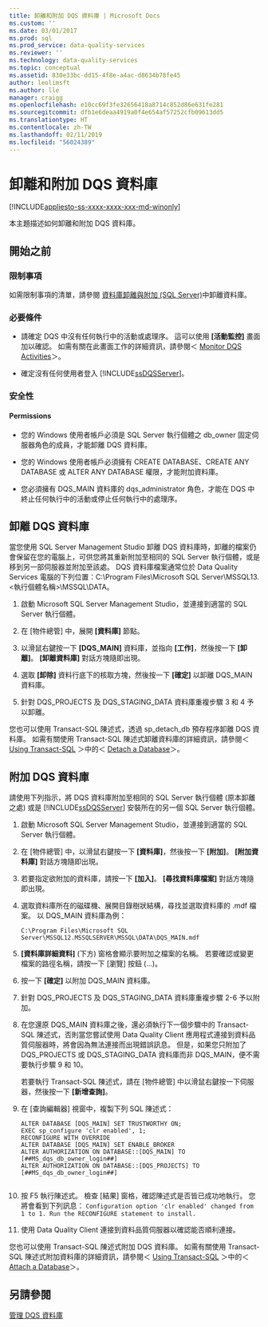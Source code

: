 ```yaml
---
title: 卸離和附加 DQS 資料庫 | Microsoft Docs
ms.custom: ''
ms.date: 03/01/2017
ms.prod: sql
ms.prod_service: data-quality-services
ms.reviewer: ''
ms.technology: data-quality-services
ms.topic: conceptual
ms.assetid: 830e33bc-dd15-4f8e-a4ac-d8634b78fe45
author: leolimsft
ms.author: lle
manager: craigg
ms.openlocfilehash: e10cc69f3fe32656418a8714c852d86e631fe281
ms.sourcegitcommit: dfb1e6deaa4919a0f4e654af57252cfb09613dd5
ms.translationtype: HT
ms.contentlocale: zh-TW
ms.lasthandoff: 02/11/2019
ms.locfileid: "56024389"
---
```

# <a name="detaching-and-attaching-dqs-databases"></a>卸離和附加 DQS 資料庫

[!INCLUDE[appliesto-ss-xxxx-xxxx-xxx-md-winonly](../includes/appliesto-ss-xxxx-xxxx-xxx-md-winonly.md)]

  本主題描述如何卸離和附加 DQS 資料庫。  
  
##  <a name="BeforeYouBegin"></a> 開始之前  
  
###  <a name="Limitations"></a> 限制事項  
 如需限制事項的清單，請參閱 [資料庫卸離與附加 &#40;SQL Server&#41;](../relational-databases/databases/database-detach-and-attach-sql-server.md)中卸離資料庫。  
  
###  <a name="Prerequisites"></a> 必要條件  
  
-   請確定 DQS 中沒有任何執行中的活動或處理序。 這可以使用 **[活動監控]** 畫面加以確認。 如需有關在此畫面工作的詳細資訊，請參閱＜ [Monitor DQS Activities](../data-quality-services/monitor-dqs-activities.md)＞。  
  
-   確定沒有任何使用者登入 [!INCLUDE[ssDQSServer](../includes/ssdqsserver-md.md)]。  
  
###  <a name="Security"></a> 安全性  
  
####  <a name="Permissions"></a> Permissions  
  
-   您的 Windows 使用者帳戶必須是 SQL Server 執行個體之 db_owner 固定伺服器角色的成員，才能卸離 DQS 資料庫。  
  
-   您的 Windows 使用者帳戶必須擁有 CREATE DATABASE、CREATE ANY DATABASE 或 ALTER ANY DATABASE 權限，才能附加資料庫。  
  
-   您必須擁有 DQS_MAIN 資料庫的 dqs_administrator 角色，才能在 DQS 中終止任何執行中的活動或停止任何執行中的處理序。  
  
##  <a name="Detach"></a> 卸離 DQS 資料庫  
 當您使用 SQL Server Management Studio 卸離 DQS 資料庫時，卸離的檔案仍會保留在您的電腦上，可供您將其重新附加至相同的 SQL Server 執行個體，或是移到另一部伺服器並附加至該處。 DQS 資料庫檔案通常位於 Data Quality Services 電腦的下列位置：C:\Program Files\Microsoft SQL Server\MSSQL13.<執行個體名稱>\MSSQL\DATA。  
  
1.  啟動 Microsoft SQL Server Management Studio，並連接到適當的 SQL Server 執行個體。  
  
2.  在 [物件總管] 中，展開 **[資料庫]** 節點。  
  
3.  以滑鼠右鍵按一下 **[DQS_MAIN]** 資料庫，並指向 **[工作]**，然後按一下 **[卸離]**。 **[卸離資料庫]** 對話方塊隨即出現。  
  
4.  選取 **[卸除]** 資料行底下的核取方塊，然後按一下 **[確定]** 以卸離 DQS_MAIN 資料庫。  
  
5.  針對 DQS_PROJECTS 及 DQS_STAGING_DATA 資料庫重複步驟 3 和 4 予以卸離。  
  
 您也可以使用 Transact-SQL 陳述式，透過 sp_detach_db 預存程序卸離 DQS 資料庫。 如需有關使用 Transact-SQL 陳述式卸離資料庫的詳細資訊，請參閱＜ [Using Transact-SQL](../relational-databases/databases/detach-a-database.md#TsqlProcedure) ＞中的＜ [Detach a Database](../relational-databases/databases/detach-a-database.md)＞。  
  
##  <a name="Attach"></a> 附加 DQS 資料庫  
 請使用下列指示，將 DQS 資料庫附加至相同的 SQL Server 執行個體 (原本卸離之處) 或是 [!INCLUDE[ssDQSServer](../includes/ssdqsserver-md.md)] 安裝所在的另一個 SQL Server 執行個體。  
  
1.  啟動 Microsoft SQL Server Management Studio，並連接到適當的 SQL Server 執行個體。  
  
2.  在 [物件總管] 中，以滑鼠右鍵按一下 **[資料庫]**，然後按一下 **[附加]**。 **[附加資料庫]** 對話方塊隨即出現。  
  
3.  若要指定欲附加的資料庫，請按一下 **[加入]**。 **[尋找資料庫檔案]** 對話方塊隨即出現。  
  
4.  選取資料庫所在的磁碟機、展開目錄樹狀結構，尋找並選取資料庫的 .mdf 檔案。 以 DQS_MAIN 資料庫為例：  
  
    ```  
    C:\Program Files\Microsoft SQL Server\MSSQL12.MSSQLSERVER\MSSQL\DATA\DQS_MAIN.mdf  
    ```  
  
5.  **[資料庫詳細資料]** (下方) 窗格會顯示要附加之檔案的名稱。 若要確認或變更檔案的路徑名稱，請按一下 [瀏覽] 按鈕 (...)。  
  
6.  按一下 **[確定]** 以附加 DQS_MAIN 資料庫。  
  
7.  針對 DQS_PROJECTS 及 DQS_STAGING_DATA 資料庫重複步驟 2-6 予以附加。  
  
8.  在您還原 DQS_MAIN 資料庫之後，還必須執行下一個步驟中的 Transact-SQL 陳述式，否則當您嘗試使用 Data Quality Client 應用程式連接到資料品質伺服器時，將會因為無法連接而出現錯誤訊息。 但是，如果您只附加了 DQS_PROJECTS 或 DQS_STAGING_DATA 資料庫而非 DQS_MAIN，便不需要執行步驟 9 和 10。  
  
     若要執行 Transact-SQL 陳述式，請在 [物件總管] 中以滑鼠右鍵按一下伺服器，然後按一下 **[新增查詢]**。  
  
9. 在 [查詢編輯器] 視窗中，複製下列 SQL 陳述式：  
  
    ```  
    ALTER DATABASE [DQS_MAIN] SET TRUSTWORTHY ON;  
    EXEC sp_configure 'clr enabled', 1;  
    RECONFIGURE WITH OVERRIDE  
    ALTER DATABASE [DQS_MAIN] SET ENABLE_BROKER  
    ALTER AUTHORIZATION ON DATABASE::[DQS_MAIN] TO [##MS_dqs_db_owner_login##]  
    ALTER AUTHORIZATION ON DATABASE::[DQS_PROJECTS] TO [##MS_dqs_db_owner_login##]  
  
    ```  
  
10. 按 F5 執行陳述式。 檢查 [結果] 窗格，確認陳述式是否皆已成功地執行。 您將會看到下列訊息： `Configuration option 'clr enabled' changed from 1 to 1. Run the RECONFIGURE statement to install.`  
  
11. 使用 Data Quality Client 連接到資料品質伺服器以確認能否順利連接。  
  
 您也可以使用 Transact-SQL 陳述式附加 DQS 資料庫。 如需有關使用 Transact-SQL 陳述式附加資料庫的詳細資訊，請參閱＜ [Using Transact-SQL](../relational-databases/databases/attach-a-database.md#TsqlProcedure) ＞中的＜ [Attach a Database](../relational-databases/databases/attach-a-database.md)＞。  
  
## <a name="see-also"></a>另請參閱  
 [管理 DQS 資料庫](../data-quality-services/manage-dqs-databases.md)  
  
  
